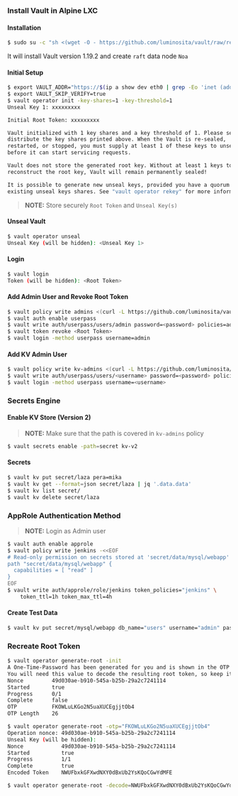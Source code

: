 ### Install Vault in Alpine LXC

#### Installation

```bash
$ sudo su -c "sh <(wget -O - https://github.com/luminosita/vault/raw/refs/heads/main/scripts/install.sh)  -v 1.19.2 -n Noa -t https://172.16.1.20:8201" root
```

It will install Vault version 1.19.2 and create `raft` data node `Noa`

#### Initial Setup

```bash
$ export VAULT_ADDR="https://$(ip a show dev eth0 | grep -Eo 'inet (addr:)?([0-9]*\.){3}[0-9]*' | grep -Eo '([0-9]*\.){3}[0-9]*'):8200"
$ export VAULT_SKIP_VERIFY=true
$ vault operator init -key-shares=1 -key-threshold=1
Unseal Key 1: xxxxxxxxx

Initial Root Token: xxxxxxxxx

Vault initialized with 1 key shares and a key threshold of 1. Please securely
distribute the key shares printed above. When the Vault is re-sealed,
restarted, or stopped, you must supply at least 1 of these keys to unseal it
before it can start servicing requests.

Vault does not store the generated root key. Without at least 1 keys to
reconstruct the root key, Vault will remain permanently sealed!

It is possible to generate new unseal keys, provided you have a quorum of
existing unseal keys shares. See "vault operator rekey" for more information.
```

>**NOTE:** Store securely `Root Token` and `Unseal Key(s)`

#### Unseal Vault

```bash
$ vault operator unseal
Unseal Key (will be hidden): <Unseal Key 1>
```

#### Login

```bash
$ vault login
Token (will be hidden): <Root Token>
```

#### Add Admin User and Revoke Root Token

```bash
$ vault policy write admins <(curl -L https://github.com/luminosita/vault/raw/refs/heads/main/policies/admins.hcl)
$ vault auth enable userpass
$ vault write auth/userpass/users/admin password=<password> policies=admins
$ vault token revoke <Root Token>
$ vault login -method userpass username=admin
```

#### Add KV Admin User

```bash
$ vault policy write kv-admins <(curl -L https://github.com/luminosita/vault/raw/refs/heads/main/policies/kv-admins.hcl)
$ vault write auth/userpass/users/<username> password=<password> policies=kv-admins
$ vault login -method userpass username=<username>
```

### Secrets Engine

#### Enable KV Store (Version 2) 

>**NOTE:** Make sure that the path is covered in `kv-admins` policy

```bash
$ vault secrets enable -path=secret kv-v2
```

#### Secrets

```bash
$ vault kv put secret/laza pera=mika
$ vault kv get --format=json secret/laza | jq '.data.data'
$ vault kv list secret/
$ vault kv delete secret/laza
```

### AppRole Authentication Method

>**NOTE:** Login as Admin user

```bash
$ vault auth enable approle
$ vault policy write jenkins -<<EOF
# Read-only permission on secrets stored at 'secret/data/mysql/webapp'
path "secret/data/mysql/webapp" {
  capabilities = [ "read" ]
}
EOF
$ vault write auth/approle/role/jenkins token_policies="jenkins" \
    token_ttl=1h token_max_ttl=4h
```

#### Create Test Data

```bash
$ vault kv put secret/mysql/webapp db_name="users" username="admin" password="passw0rd"
```

### Recreate Root Token

```bash
$ vault operator generate-root -init
A One-Time-Password has been generated for you and is shown in the OTP field.
You will need this value to decode the resulting root token, so keep it safe.
Nonce         49d030ae-b910-545a-b25b-29a2c7241114
Started       true
Progress      0/1
Complete      false
OTP           FKOWLuLKGo2N5uaXUCEgjjtOb4
OTP Length    26

$ vault operator generate-root -otp="FKOWLuLKGo2N5uaXUCEgjjtOb4"
Operation nonce: 49d030ae-b910-545a-b25b-29a2c7241114
Unseal Key (will be hidden):
Nonce            49d030ae-b910-545a-b25b-29a2c7241114
Started          true
Progress         1/1
Complete         true
Encoded Token    NWUFbxkGFXwdNXY0dBxUb2YsKQoCGwYdMFE

$ vault operator generate-root -decode=NWUFbxkGFXwdNXY0dBxUb2YsKQoCGwYdMFE -otp FKOWLuLKGo2N5uaXUCEgjjtOb4
```